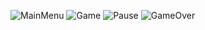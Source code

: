 ![MainMenu](https://github.com/Arzunur/Rain-Realm/assets/104225657/304e3d72-600b-4639-b2c3-12872149ce90)
![Game](https://github.com/Arzunur/Rain-Realm/assets/104225657/bc15f48c-4000-4c7f-8578-584f08bd8311)
![Pause](https://github.com/Arzunur/Rain-Realm/assets/104225657/c3857f6b-b30c-4ee6-8a7b-83985de3bcad)
![GameOver](https://github.com/Arzunur/Rain-Realm/assets/104225657/ea7a43e5-af19-4159-ba10-779ee300de59)
